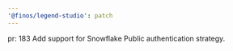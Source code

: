 ```yaml
---
'@finos/legend-studio': patch
---
```


pr: 183
Add support for Snowflake Public authentication strategy.
